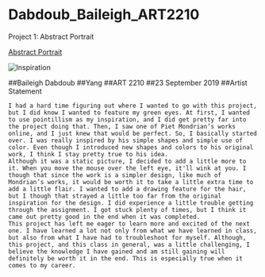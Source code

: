 # Dabdoub_Baileigh_ART2210

Project 1: Abstract Portrait

[Abstract Portrait](https://baileighd.github.io/Dabdoub_Baileigh_ART2210/Dabdoub_Baileigh_ART2210_Self-portrait_Fall2019/AbstractFace.html)

![Inspiration](Dabdoub_Baileigh_ART2210/Users/baileighdabdoub/Desktop/GitHub/Dabdoub_Baileigh_ART2210/Dabdoub_Baileigh_ART2210_Self-portrait_Fall2019/Dabdoub_Baileigh_ART2210_Self-portrait_Fall2019/inspo.jpg)

##Baileigh Dabdoub
##Yang
##ART 2210
##23 September 2019
##Artist Statement
	
	I had a hard time figuring out where I wanted to go with this project, but I did know I wanted to feature my green eyes. At first, I wanted to use pointillism as my inspiration, and I did get pretty far into the project doing that. Then, I saw one of Piet Mondrian’s works online, and I just knew that would be perfect. So, I basically started over. I was really inspired by his simple shapes and simple use of color. Even though I introduced new shapes and colors to his original work, I think I stay pretty true to his idea.
	Although it was a static picture, I decided to add a little more to it. When you move the mouse over the left eye, it'll wink at you. I though that since the work is a simpler design, like much of Mondrian’s works, it would be worth it to take a little extra time to add a little flair. I wanted to add a drawing feature for the hair, but I though that strayed a little too far from the original inspiration for the design. I did experience a little trouble getting through the assignment. I got stuck plenty of times, but I think it came out pretty good in the end when it was completed. 
	This project has left me eager to learn more and excited of the next one. I have learned a lot not only from what we have learned in class, but also from what I have had to troubleshoot for myself. Although, this project, and this class in general, was a little challenging, I believe the knowledge I have gained and am still gaining will definitely be worth it in the end. This is especially true when it comes to my career.